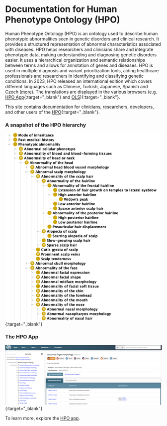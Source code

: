# Documentation for Human Phenotype Ontology (HPO)

Human Phenotype Ontology (HPO) is an ontology used to describe human phenotypic abnormalities seen in genetic disorders and clinical research.
It provides a structured representation of abnormal characteristics associated with diseases.
HPO helps researchers and clinicians share and integrate phenotypic data, making understanding and diagnosing genetic disorders easier.
It uses a hierarchical organization and semantic relationships between terms and allows for annotation of genes and diseases. HPO is used in multiple diagnosis and variant prioritization tools, aiding healthcare professionals and researchers in identifying and classifying genetic conditions.
In 2023, HPO released an international edition which covers different languages such as Chinese, Turkish, Japanese, Spanish and Czech ([more](https://obophenotype.github.io/hpo-translations/)).
The translations are displayed in the various browsers (e.g. [HPO App](https://hpo.jax.org/app/browse/term/HP:0001166){:target="\_blank"} and [OLS](https://www.ebi.ac.uk/ols4/ontologies/hp)){:target="\_blank"}.

This site contains documentation for clinicians, researchers, developers, and other users of the [HPO](https://hpo.jax.org/app/){:target="\_blank"}.

### A snapshot of the HPO hierarchy

![HPO Hierarchy](img/hpo-hierarchy.png){:target="\_blank"}

### The HPO App

![HPO App](img/hpo-app.png){:target="\_blank"}

To learn more, explore the [HPO app](https://hpo.jax.org/app/).
